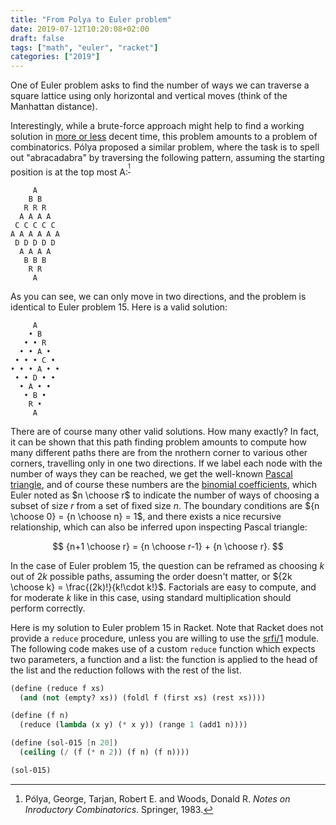 ```yaml
---
title: "From Polya to Euler problem"
date: 2019-07-12T10:20:08+02:00
draft: false
tags: ["math", "euler", "racket"]
categories: ["2019"]
---
```


One of Euler problem asks to find the number of ways we can traverse a square lattice using only horizontal and vertical moves (think of the Manhattan distance).

Interestingly, while a brute-force approach might help to find a working solution in [more or less](http://code.jasonbhill.com/python/project-euler-problem-15/) decent time, this problem amounts to a problem of combinatorics. Pólya proposed a similar problem, where the task is to spell out "abracadabra" by traversing the following pattern, assuming the starting position is at the top most A:<sup>[^1]</sup>

         A
        B B
       R R R
      A A A A
     C C C C C
    A A A A A A
     D D D D D
      A A A A
       B B B
        R R
         A

As you can see, we can only move in two directions, and the problem is identical to Euler problem 15. Here is a valid solution:

         A
        • B
       • • R
      • • A •
     • • • C •
    • • • A • •
     • • D • •
      • A • •
       • B •
        R •
         A

There are of course many other valid solutions. How many exactly? In fact, it can be shown that this path finding problem amounts to compute how many different paths there are from the nrothern corner to various other corners, travelling only in one two directions. If we label each node with the number of ways they can be reached, we get the well-known [Pascal triangle](https://en.wikipedia.org/wiki/Pascal%27s_triangle), and of course these numbers are the [binomial coefficients](https://en.wikipedia.org/wiki/Binomial_coefficient), which Euler noted as $n \choose r$ to indicate the number of ways of choosing a subset of size $r$ from a set of fixed size $n$. The boundary conditions are ${n \choose 0} = {n \choose n} = 1$, and there exists a nice recursive relationship, which can also be inferred upon inspecting Pascal triangle:

$$ {n+1 \choose r} = {n \choose r-1} + {n \choose r}. $$

In the case of Euler problem 15, the question can be reframed as choosing $k$ out of $2k$ possible paths, assuming the order doesn't matter, or ${2k \choose k} = \frac{(2k)!}{k!\cdot k!}$. Factorials are easy to compute, and for moderate $k$ like in this case, using standard multiplication should perform correctly.

Here is my solution to Euler problem 15 in Racket. Note that Racket does not provide a `reduce` procedure, unless you are willing to use the [srfi/1](https://docs.racket-lang.org/srfi/srfi-1.html?q=reduce) module. The following code makes use of a custom `reduce` function which expects two parameters, a function and a list: the function is applied to the head of the list and the reduction follows with the rest of the list.

```scheme
(define (reduce f xs)
  (and (not (empty? xs)) (foldl f (first xs) (rest xs))))

(define (f n)
  (reduce (lambda (x y) (* x y)) (range 1 (add1 n))))

(define (sol-015 [n 20])
  (ceiling (/ (f (* n 2)) (f n) (f n))))

(sol-015)
```

[^1]: Pólya, George, Tarjan, Robert E. and Woods, Donald R. _Notes on Inroductory Combinatorics_. Springer, 1983.
